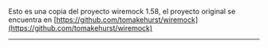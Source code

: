 Esto es una copia del proyecto wiremock 1.58, el proyecto original se encuentra en [https://github.com/tomakehurst/wiremock](https://github.com/tomakehurst/wiremock) 

--- 

